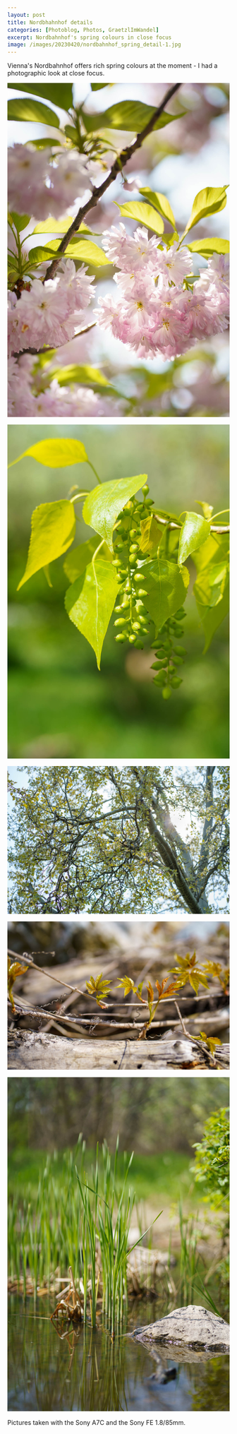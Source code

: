 ```yaml
---
layout: post
title: Nordbhahnhof details
categories: [Photoblog, Photos, GraetzlImWandel]
excerpt: Nordbahnhof's spring colours in close focus
image: /images/20230420/nordbahnhof_spring_detail-1.jpg
---
```


Vienna's Nordbahnhof offers rich spring colours at the moment - I had a photographic look at close focus.


![Nordbhahnhof spring details](../images/20230420/nordbahnhof_spring_detail-1.jpg)

![Nordbhahnhof spring details](../images/20230420/nordbahnhof_spring_detail-2.jpg)

![Nordbhahnhof spring details](../images/20230420/nordbahnhof_spring_detail-3.jpg)

![Nordbhahnhof spring details](../images/20230420/nordbahnhof_spring_detail-4.jpg)

![Nordbhahnhof spring details](../images/20230420/nordbahnhof_spring_detail-5.jpg)


Pictures taken with the Sony A7C and the Sony FE 1.8/85mm.
